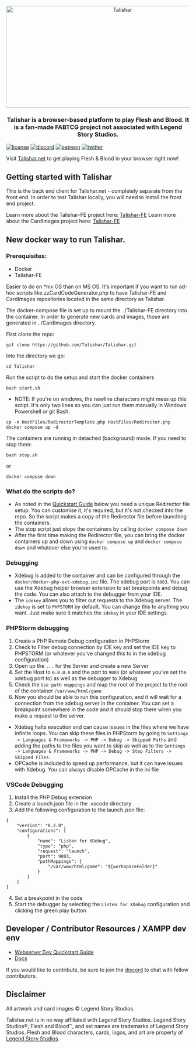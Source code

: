 <p align="center">
  <img src="https://github.com/Talishar/Talishar/blob/main/Images/TalisharLogo.webp?raw=true" width="623" height="278" alt="Talishar" />
</p>

<h3 align="center">Talishar is a browser-based platform to play Flesh and Blood. It is a fan-made FABTCG project not associated with Legend Story Studios.</h3>

[![license](https://flat.badgen.net/github/license/talishar/talishar)](./LICENSE)
[![discord](https://flat.badgen.net/discord/online-members/JykuRkdd5S?icon=discord)](https://discord.gg/JykuRkdd5S)
[![patreon](https://flat.badgen.net/badge/become/a%20patreon/F96854?icon=patreon)](https://www.patreon.com/talishar_online/)
[![twitter](https://flat.badgen.net/twitter/follow/talishar_online?icon=twitter)](https://twitter.com/talishar_online/)

Visit [Talishar.net](https://talishar.net/) to get playing Flesh & Blood in your browser right now!

## Getting started with Talishar

This is the back end client for Talishar.net - completely separate from the front end. In order to test Talishar locally, you will need to install the front end project.

Learn more about the Talishar-FE project here: [Talishar-FE](https://github.com/Talishar/Talishar-FE)
Learn more about the CardImages project here: [Talishar-FE](https://github.com/Talishar/CardImages)

## New docker way to run Talishar.

### Prerequisites:
 - Docker
 - Talishar-FE

Easier to do on *nix OS than on MS OS.
It's important if you want to run ad-hoc scripts like zzCardCodeGenerator.php to have Talishar-FE and CardImages repositories located in the same directory as Talishar. 

The docker-compose file is set up to mount the ../Talishar-FE directory into the container.
In order to generate new cards and images, those are generated in ../CardImages directory.

First clone the repo:
```
git clone https://github.com/Talishar/Talishar.git
```
Into the directory we go:
```
cd Talishar
```
Run the script to do the setup and start the docker containers
```
bash start.sh
```

- NOTE: If you're on windows, the newline characters might mess up this script. It's only two lines so you can just run them manually in Windows Powershell or git Bash:
```
cp -n HostFiles/RedirectorTemplate.php HostFiles/Redirector.php
docker compose up -d
```

The containers are running in detached (background) mode. If you need to stop them:
```
bash stop.sh
```
or
```
docker compose down
```

### What do the scripts do?
- As noted in the [Quickstart Guide](https://docs.google.com/document/d/1qVlTrst58iZ_6xD9PkxIgZUiSKzV-S4eTJmK32qzaP0/edit) below you need a unique Redirector file setup. You can customise it, it's required, but it's not checked into the repo. So the script makes a copy of the Redirector file before launching the containers.
- The stop script just stops the containers by calling `docker compose down`
- After the first time making the Redirector file, you can bring the docker containers up and down using `docker compose up` and `docker compose down` and whatever else you're used to.

### Debugging
- Xdebug is added to the container and can be configured through the `docker/docker-php-ext-xdebug.ini` file. The xdebug port is `9003`. You can use the Xdebug helper browser extension to set breakpoints and debug the code. You can also attach to the debugger from your IDE.
- The `idekey` allows you to filter out requests to the Xdebug server. The `idekey` is set to `PHPSTORM` by default. You can change this to anything you want. Just make sure it matches the `idekey` in your IDE settings.

### PHPStorm debugging
1. Create a PHP Remote Debug configuration in PHPStorm
2. Check to Filter debug connection by IDE key and set the IDE key to PHPSTORM (or whatever you've changed this to in the xdebug configuration)
3. Open up the `...` for the Server and create a new Server
4. Set the Host to `0.0.0.0` and the port to `9003` (or whatever you've set the xdebug port to) as well as the debugger to Xdebug
5. Check the `Use path mappings` and map the root of the project to the root of the container `/var/www/html/game`
6. Now you should be able to run this configuration, and it will wait for a connection from the xdebug server in the container. You can set a breakpoint somewhere in the code and it should stop there when you make a request to the server.
- Xdebug halts execution and can cause issues in the files where we have infinite loops. You can skip these files in PHPStorm by going to `Settings -> Languages & Frameworks -> PHP -> Debug -> Skipped Paths` and adding the paths to the files you want to skip as well as to the `Settings -> Languages & Frameworks -> PHP -> Debug -> Step Filters -> Skipped Files`.
- OPCache is included to speed up performance, but it can have issues with Xdebug. You can always disable OPCache in the ini file
### VSCode Debugging
1. Install the PHP Debug extension
2. Create a launch.json file in the .vscode directory
3. Add the following configuration to the launch.json file:
```
{
    "version": "0.2.0",
    "configurations": [
        {
            "name": "Listen for XDebug",
            "type": "php",
            "request": "launch",
            "port": 9003,
            "pathMappings": {
                "/var/www/html/game": "${workspaceFolder}"
            }
        }
    ]
}
```
4. Set a breakpoint in the code
5. Start the debugger by selecting the `Listen for XDebug` configuration and clicking the green play button

## Developer / Contributor Resources / XAMPP dev env

- [Webserver Dev Quickstart Guide](https://docs.google.com/document/d/1qVlTrst58iZ_6xD9PkxIgZUiSKzV-S4eTJmK32qzaP0/edit)
- [Docs](https://docs.google.com/document/d/15zRJvMOYnwrFtf-pLW3jwpYEMaUrdnNhlhmfgyE4Rs0)

If you would like to contribute, be sure to join the [discord](https://discord.gg/ErmtqQQEFm) to chat with fellow contributors.

## Disclaimer

All artwork and card images © Legend Story Studios.

Talishar.net is in no way affiliated with Legend Story Studios. Legend Story Studios®, Flesh and Blood™, and set names are trademarks of Legend Story Studios. Flesh and Blood characters, cards, logos, and art are property of [Legend Story Studios](https://legendstory.com/).
